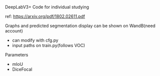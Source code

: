 DeepLabV3+ Code for individual studying

ref: https://arxiv.org/pdf/1802.02611.pdf

Graphs and predicted segmentation display can be shown on WandB(need account)

 - can modify with cfg.py
 - input paths on train.py(follows VOC)

Parameters

- mIoU
- DiceFocal
